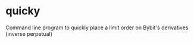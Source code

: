 # quicky
Command line program to quickly place a limit order on Bybit's derivatives (inverse perpetual)
